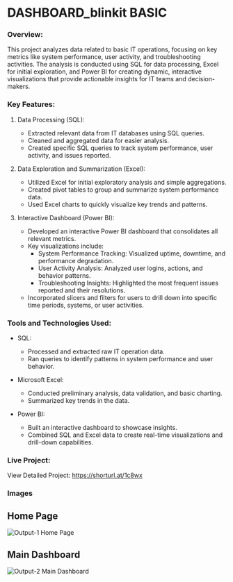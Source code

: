 # DASHBOARD_blinkit BASIC
### Overview:
This project analyzes data related to basic IT operations, focusing on key metrics like system performance, user activity, and troubleshooting activities. The analysis is conducted using SQL for data processing, Excel for initial exploration, and Power BI for creating dynamic, interactive visualizations that provide actionable insights for IT teams and decision-makers.

### Key Features:
1. Data Processing (SQL):
   - Extracted relevant data from IT databases using SQL queries.
   - Cleaned and aggregated data for easier analysis.
   - Created specific SQL queries to track system performance, user activity, and issues reported.

2. Data Exploration and Summarization (Excel):
   - Utilized Excel for initial exploratory analysis and simple aggregations.
   - Created pivot tables to group and summarize system performance data.
   - Used Excel charts to quickly visualize key trends and patterns.

3. Interactive Dashboard (Power BI):
   - Developed an interactive Power BI dashboard that consolidates all relevant metrics.  
   - Key visualizations include:
     - System Performance Tracking: Visualized uptime, downtime, and performance degradation.
     - User Activity Analysis: Analyzed user logins, actions, and behavior patterns.
     - Troubleshooting Insights: Highlighted the most frequent issues reported and their resolutions.
   - Incorporated slicers and filters for users to drill down into specific time periods, systems, or user activities.

### Tools and Technologies Used:
- SQL:  
  - Processed and extracted raw IT operation data.  
  - Ran queries to identify patterns in system performance and user behavior.

- Microsoft Excel:
  - Conducted preliminary analysis, data validation, and basic charting.  
  - Summarized key trends in the data.

- Power BI:
  - Built an interactive dashboard to showcase insights.  
  - Combined SQL and Excel data to create real-time visualizations and drill-down capabilities.

### Live Project:
View Detailed Project: https://shorturl.at/1c8wx

### Images
## Home Page
![Output-1 Home Page](https://github.com/user-attachments/assets/1540a612-a168-4df0-99d8-a044ec4bb928)

## Main Dashboard
![Output-2 Main Dashboard](https://github.com/user-attachments/assets/4314f2d9-1659-4dee-9d1a-61a3273abbb0)




